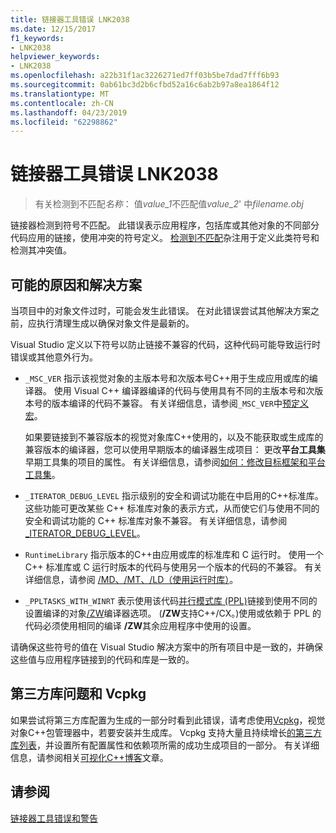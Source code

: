 ```yaml
---
title: 链接器工具错误 LNK2038
ms.date: 12/15/2017
f1_keywords:
- LNK2038
helpviewer_keywords:
- LNK2038
ms.openlocfilehash: a22b31f1ac3226271ed7ff03b5be7dad7fff6b93
ms.sourcegitcommit: 0ab61bc3d2b6cfbd52a16c6ab2b97a8ea1864f12
ms.translationtype: MT
ms.contentlocale: zh-CN
ms.lasthandoff: 04/23/2019
ms.locfileid: "62298862"
---
```

# <a name="linker-tools-error-lnk2038"></a>链接器工具错误 LNK2038

> 有关检测到不匹配*名称*： 值*value_1*不匹配值*value_2*' 中*filename.obj*

链接器检测到符号不匹配。 此错误表示应用程序，包括库或其他对象的不同部分代码应用的链接，使用冲突的符号定义。 [检测到不匹配](../../preprocessor/detect-mismatch.md)杂注用于定义此类符号和检测其冲突值。

## <a name="possible-causes-and-solutions"></a>可能的原因和解决方案

当项目中的对象文件过时，可能会发生此错误。 在对此错误尝试其他解决方案之前，应执行清理生成以确保对象文件是最新的。

Visual Studio 定义以下符号以防止链接不兼容的代码，这种代码可能导致运行时错误或其他意外行为。

- `_MSC_VER` 指示该视觉对象的主版本号和次版本号C++用于生成应用或库的编译器。 使用 Visual C++ 编译器编译的代码与使用具有不同的主版本号和次版本号的版本编译的代码不兼容。 有关详细信息，请参阅`_MSC_VER`中[预定义宏](../../preprocessor/predefined-macros.md)。

   如果要链接到不兼容版本的视觉对象库C++使用的，以及不能获取或生成库的兼容版本的编译器，您可以使用早期版本的编译器生成项目： 更改**平台工具集**早期工具集的项目的属性。 有关详细信息，请参阅[如何：修改目标框架和平台工具集](../../build/how-to-modify-the-target-framework-and-platform-toolset.md)。

- `_ITERATOR_DEBUG_LEVEL` 指示级别的安全和调试功能在中启用的C++标准库。 这些功能可更改某些 C++ 标准库对象的表示方式，从而使它们与使用不同的安全和调试功能的 C++ 标准库对象不兼容。 有关详细信息，请参阅 [_ITERATOR_DEBUG_LEVEL](../../standard-library/iterator-debug-level.md)。

- `RuntimeLibrary` 指示版本的C++由应用或库的标准库和 C 运行时。 使用一个 C++ 标准库或 C 运行时版本的代码与使用另一个版本的代码的不兼容。 有关详细信息，请参阅 [/MD、/MT、/LD（使用运行时库）](../../build/reference/md-mt-ld-use-run-time-library.md)。

- `_PPLTASKS_WITH_WINRT` 表示使用该代码[并行模式库 (PPL)](../../parallel/concrt/parallel-patterns-library-ppl.md)链接到使用不同的设置编译的对象[/ZW](../../build/reference/zw-windows-runtime-compilation.md)编译器选项。 (**/ZW**支持C++/CX。)使用或依赖于 PPL 的代码必须使用相同的编译 **/ZW**其余应用程序中使用的设置。

请确保这些符号的值在 Visual Studio 解决方案中的所有项目中是一致的，并确保这些值与应用程序链接到的代码和库是一致的。

## <a name="third-party-library-issues-and-vcpkg"></a>第三方库问题和 Vcpkg

如果尝试将第三方库配置为生成的一部分时看到此错误，请考虑使用[Vcpkg](../../vcpkg.md)，视觉对象C++包管理器中，若要安装并生成库。 Vcpkg 支持大量且持续增长[的第三方库列表](https://github.com/Microsoft/vcpkg/tree/master/ports)，并设置所有配置属性和依赖项所需的成功生成项目的一部分。 有关详细信息，请参阅相关[可视化C++博客](https://blogs.msdn.microsoft.com/vcblog/2016/09/19/vcpkg-a-tool-to-acquire-and-build-c-open-source-libraries-on-windows/)文章。

## <a name="see-also"></a>请参阅

[链接器工具错误和警告](../../error-messages/tool-errors/linker-tools-errors-and-warnings.md)